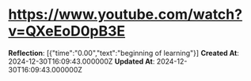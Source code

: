 # https://www.youtube.com/watch?v=QXeEoD0pB3E

**Reflection**: [{"time":"0.00","text":"beginning of learning"}]
**Created At**: 2024-12-30T16:09:43.000000Z
**Updated At**: 2024-12-30T16:09:43.000000Z
